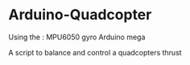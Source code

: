 # Arduino-Quadcopter

Using the :
  MPU6050 gyro
  Arduino mega
  
A script to balance and control a quadcopters thrust
